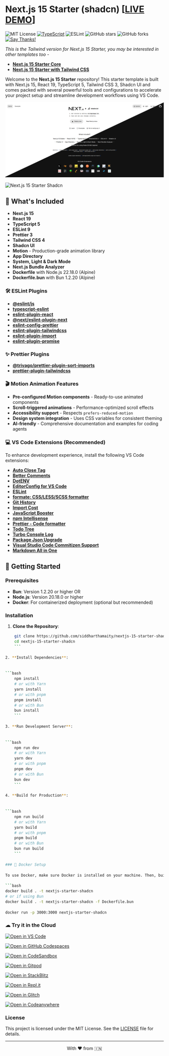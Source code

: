 # Next.js 15 Starter (shadcn) [[LIVE DEMO](https://nextjs-15-starter-shadcn.vercel.app/)]

![MIT License](https://img.shields.io/badge/license-MIT-blue) [![TypeScript](https://badgen.net/badge/icon/typescript?icon=typescript&label)](https://typescriptlang.org) ![ESLint](https://img.shields.io/badge/code%20style-eslint-brightgreen) ![GitHub stars](https://img.shields.io/github/stars/siddharthamaity/nextjs-15-starter-shadcn?style=social) ![GitHub forks](https://img.shields.io/github/forks/siddharthamaity/nextjs-15-starter-shadcn?style=social) [![Say Thanks!](https://img.shields.io/badge/Say%20Thanks-!-1EAEDB.svg)](https://saythanks.io/to/siddharthamaity)

*This is the Tailwind version for Next.js 15 Starter, you may be interested in other templates too -*
* [**Next.js 15 Starter Core**](https://github.com/SiddharthaMaity/nextjs-15-starter-core)
* [**Next.js 15 Starter with Tailwind CSS**](https://github.com/SiddharthaMaity/nextjs-15-starter-tailwind)

Welcome to the **Next.js 15 Starter** repository! This starter template is built with Next.js 15, React 19, TypeScript 5, Tailwind CSS 3, Shadcn UI and comes packed with several powerful tools and configurations to accelerate your project setup and streamline development workflows using VS Code.

![Next.js 15 Starter Shadcn](public/images/screenshot1.png)

![Next.js 15 Starter Shadcn](public/images/screenshot2.png)

## 🚀 What's Included

* **Next.js 15**
* **React 19**
* **TypeScript 5**
* **ESLint 9**
* **Prettier 3**
* **Tailwind CSS 4**
* **Shadcn UI**
* **Motion** - Production-grade animation library
* **App Directory**
* **System, Light & Dark Mode**
* **Next.js Bundle Analyzer**
* **Dockerfile** with Node.js 22.18.0 (Alpine)
* **Dockerfile.bun** with Bun 1.2.20 (Alpine)

### 🛠️ ESLint Plugins

* [**@eslint/js**](https://www.npmjs.com/package/@eslint/js)
* [**typescript-eslint**](https://github.com/typescript-eslint/typescript-eslint)
* [**eslint-plugin-react**](https://github.com/jsx-eslint/eslint-plugin-react)
* [**@next/eslint-plugin-next**](https://github.com/vercel/next.js)
* [**eslint-config-prettier**](eslint-config-prettier)
* [**eslint-plugin-tailwindcss**](https://github.com/francoismassart/eslint-plugin-tailwindcss)
* [**eslint-plugin-import**](https://github.com/import-js/eslint-plugin-import)
* [**eslint-plugin-promise**](https://github.com/eslint-community/eslint-plugin-promise)

### ✨ Prettier Plugins

* [**@trivago/prettier-plugin-sort-imports**](https://github.com/trivago/prettier-plugin-sort-imports)
* [**prettier-plugin-tailwindcss**](https://github.com/tailwindlabs/prettier-plugin-tailwindcss)

### 🎬 Motion Animation Features

* **Pre-configured Motion components** - Ready-to-use animated components
* **Scroll-triggered animations** - Performance-optimized scroll effects
* **Accessibility support** - Respects `prefers-reduced-motion`
* **Design system integration** - Uses CSS variables for consistent theming
* **AI-friendly** - Comprehensive documentation and examples for coding agents

### 💻 VS Code Extensions (Recommended)

To enhance development experience, install the following VS Code extensions:

* [**Auto Close Tag**](https://marketplace.visualstudio.com/items?itemName=formulahendry.auto-close-tag)
* [**Better Comments**](https://marketplace.visualstudio.com/items?itemName=aaron-bond.better-comments)
* [**DotENV**](https://marketplace.visualstudio.com/items?itemName=mikestead.dotenv)
* [**EditorConfig for VS Code**](https://marketplace.visualstudio.com/items?itemName=EditorConfig.EditorConfig)
* [**ESLint**](https://marketplace.visualstudio.com/items?itemName=dbaeumer.vscode-eslint)
* [**formate: CSS/LESS/SCSS formatter**](https://marketplace.visualstudio.com/items?itemName=MikeBovenlander.formate)
* [**Git History**](https://marketplace.visualstudio.com/items?itemName=donjayamanne.githistory)
* [**Import Cost**](https://marketplace.visualstudio.com/items?itemName=wix.vscode-import-cost)
* [**JavaScript Booster**](https://marketplace.visualstudio.com/items?itemName=sburg.vscode-javascript-booster)
* [**npm Intellisense**](https://marketplace.visualstudio.com/items?itemName=christian-kohler.npm-intellisense)
* [**Prettier - Code formatter**](https://marketplace.visualstudio.com/items?itemName=esbenp)
* [**Todo Tree**](https://marketplace.visualstudio.com/items?itemName=Gruntfuggly.todo-tree)
* [**Turbo Console Log**](https://marketplace.visualstudio.com/items?itemName=ChakrounAnas.turbo-console-log)
* [**Package Json Upgrade**](https://marketplace.visualstudio.com/items?itemName=codeandstuff.package-json-upgrade)
* [**Visual Studio Code Commitizen Support**](https://marketplace.visualstudio.com/items?itemName=KnisterPeter.vscode-commitizen)
* [**Markdown All in One**](https://marketplace.visualstudio.com/items?itemName=yzhang.markdown-all-in-one)

## 🏁 Getting Started

### Prerequisites

* **Bun**: Version 1.2.20 or higher OR
* **Node.js**: Version 20.18.0 or higher
* **Docker**: For containerized deployment (optional but recommended)

### Installation

1. **Clone the Repository**:
    

```bash
    git clone https://github.com/siddharthamaity/nextjs-15-starter-shadcn.git
    cd nextjs-15-starter-shadcn
    ```

2. **Install Dependencies**:
    

```bash
    npm install
    # or with Yarn
    yarn install
    # or with pnpm
    pnpm install
    # or with Bun
    bun install
    ```

3. **Run Development Server**:
    

```bash
    npm run dev
    # or with Yarn
    yarn dev
    # or with pnpm
    pnpm dev
    # or with Bun
    bun dev
    ```

4. **Build for Production**:
    

```bash
    npm run build
    # or with Yarn
    yarn build
    # or with pnpm
    pnpm build
    # or with Bun
    bun run build
    ```

### 🐳 Docker Setup

To use Docker, make sure Docker is installed on your machine. Then, build and run the Docker container:

```bash
docker build . -t nextjs-starter-shadcn
# or if using Bun
docker build . -t nextjs-starter-shadcn -f Dockerfile.bun

docker run -p 3000:3000 nextjs-starter-shadcn
```

### ☁ Try it in the Cloud

[![Open in VS Code](https://img.shields.io/badge/Open%20in-VS%20Code-blue?logo=visualstudiocode)](https://vscode.dev/github/SiddharthaMaity/nextjs-15-starter-shadcn)

[![Open in GitHub Codespaces](https://img.shields.io/badge/Open%20in-GitHub%20Codespaces-blue?logo=github)](https://codespaces.new/SiddharthaMaity/nextjs-15-starter-shadcn)

[![Open in CodeSandbox](https://codesandbox.io/static/img/play-codesandbox.svg)](https://codesandbox.io/s/github/SiddharthaMaity/nextjs-15-starter-shadcn)

[![Open in Gitpod](https://gitpod.io/button/open-in-gitpod.svg)](https://gitpod.io/#https://github.com/SiddharthaMaity/nextjs-15-starter-shadcn)

[![Open in StackBlitz](https://developer.stackblitz.com/img/open_in_stackblitz_small.svg)](https://stackblitz.com/github/SiddharthaMaity/nextjs-15-starter-shadcn)

[![Open in Repl.it](https://replit.com/badge/github/SiddharthaMaity/nextjs-15-starter-shadcn)](https://replit.com/github/SiddharthaMaity/nextjs-15-starter-shadcn)

[![Open in Glitch](https://img.shields.io/badge/Open%20in-Glitch-blue?logo=glitch)](https://glitch.com/edit/#!/import/github/SiddharthaMaity/nextjs-15-starter-shadcn)

[![Open in Codeanywhere](https://codeanywhere.com/img/open-in-codeanywhere-btn.svg)](https://app.codeanywhere.com/#https://github.com/SiddharthaMaity/nextjs-15-starter-shadcn)

### License

This project is licensed under the MIT License. See the [LICENSE](LICENSE) file for details.

---

<p style="text-align: center; "> With ❤️ from 🇮🇳 </p>

